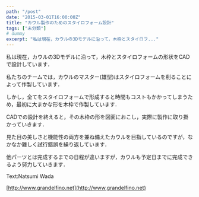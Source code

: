 ```yaml
---
path: "/post"
date: "2015-03-01T16:00:00Z"
title: "カウル製作のためのスタイロフォーム設計"
tags: ["未分類"]
# dummy
excerpt: "私は現在，カウルの3Dモデルに沿って，木枠とスタイロフ..."
---
```




[](01-1.jpg)

私は現在，カウルの3Dモデルに沿って，木枠とスタイロフォームの形状をCADで設計しています．

私たちのチームでは，カウルのマスター(雄型)はスタイロフォームを削ることによって作製しています．

しかし，全てをスタイロフォームで形成すると時間もコストもかかってしまうため，最初に大まかな形を木枠で作製しています．

CADでの設計を終えると，その木枠の形を図面におこし，実際に製作に取り掛かっていきます．

見た目の美しさと機能性の両方を兼ね備えたカウルを目指しているのですが，なかなか難しく試行錯誤を繰り返しています．

他パーツとは完成するまでの日程が違いますが，カウルも予定日までに完成できるよう努力していきます．

Text:Natsumi Wada

[http://www.grandelfino.net](http://www.grandelfino.net)

